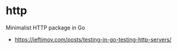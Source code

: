 # http

Minimalist HTTP package in Go

* https://ieftimov.com/posts/testing-in-go-testing-http-servers/
